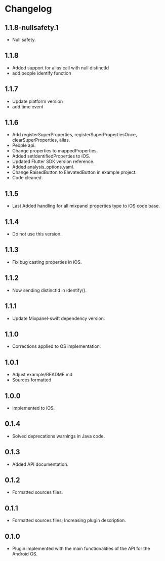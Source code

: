 # Changelog

## 1.1.8-nullsafety.1

* Null safety.

## 1.1.8

* Added support for alias call with null distinctId
* add people identify function

## 1.1.7

* Update platform version
* add time event

## 1.1.6

* Add registerSuperProperties, registerSuperPropertiesOnce, clearSuperProperties, alias.
* People api.
* Change properties to mappedProperties.
* Added setIdentifiedProperties to iOS.
* Updated Flutter SDK version reference.
* Added analysis_options.yaml.
* Change RaisedButton to ElevatedButton in example project.
* Code cleaned.

## 1.1.5

* Last Added handling for all mixpanel properties type to iOS code base.

## 1.1.4

* Do not use this version.

## 1.1.3

* Fix bug casting properties in iOS.

## 1.1.2

* Now sending distinctId in identify().

## 1.1.1

* Update Mixpanel-swift dependency version.

## 1.1.0

* Corrections applied to OS implementation.

## 1.0.1

* Adjust example/README.md
* Sources formatted

## 1.0.0

* Implemented to iOS.

## 0.1.4

* Solved deprecations warnings in Java code.

## 0.1.3

* Added API documentation.

## 0.1.2

* Formatted sources files.

## 0.1.1

* Formatted sources files; Increasing plugin description.

## 0.1.0

* Plugin implemented with the main functionalities of the API for the Android OS.
